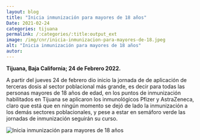 ```yaml
---
layout: blog
title: "Inicia inmunización para mayores de 18 años"
Date: 2021-02-24
categories: tijuana
permalink: /:categories/:title:output_ext
image: /img/cnr/inicia-inmunizacion-para-mayores-de-18.jpeg
alt: "Inicia inmunización para mayores de 18 años"
autor:
---
```


**Tijuana, Baja California; 24 de Febrero 2022.** 

A partir del jueves 24 de febrero dio inicio la jornada de de aplicación de terceras dosis al sector poblacional más grande, es decir para todas las personas mayores de 18 años de edad, en los puntos de inmunización habilitados en Tijuana se aplicaron los inmunológicos Pfizer y AstraZeneca, claro que está que en ningún momento se dejó de lado la inmunización a los demás sectores poblacionales, y pese a estar en semáforo verde las jornadas de inmunización seguirán su curso.

<div id="carouselExampleSlidesOnly" class="carousel slide" data-ride="carousel">
  <div class="carousel-inner">
    <div class="carousel-item active">
       <img class="d-block w-100" src="/img/cnr/inicia-inmunizacion-para-mayores-de-18.jpeg" loading="lazy"  alt="Inicia inmunización para mayores de 18 años">
    </div>
  </div>
</div>